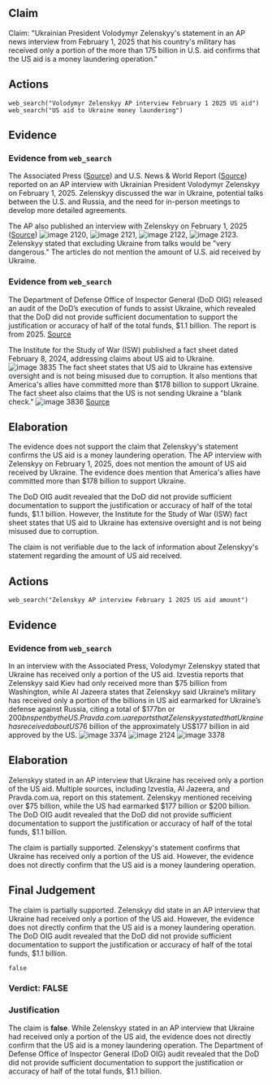 ## Claim
Claim: "Ukrainian President Volodymyr Zelenskyy's statement in an AP news interview from February 1, 2025 that his country's military has received only a portion of the more than 175 billion in U.S. aid confirms that the US aid is a money laundering operation."

## Actions
```
web_search("Volodymyr Zelenskyy AP interview February 1 2025 US aid")
web_search("US aid to Ukraine money laundering")
```

## Evidence
### Evidence from `web_search`
The Associated Press ([Source](https://apnews.com/article/russia-ukraine-war-trump-talks-ceasefire-00af5f61f1faf41e78a3b4e072c21a14)) and U.S. News & World Report ([Source](https://www.usnews.com/news/world/articles/2025-02-01/takeaways-from-the-ap-interview-with-ukraines-zelenskyy)) reported on an AP interview with Ukrainian President Volodymyr Zelenskyy on February 1, 2025. Zelenskyy discussed the war in Ukraine, potential talks between the U.S. and Russia, and the need for in-person meetings to develop more detailed agreements.

The AP also published an interview with Zelenskyy on February 1, 2025 ([Source](https://www.ap.org/news-highlights/best-of-the-week/second-winner/2025/ap-interview-zelenskyy-says-excluding-ukraine-from-u-s-russia-talks-about-war-is-very-dangerous/)) ![image 2120](media/2025-08-07_19-52-1754596332-296109.jpg), ![image 2121](media/2025-08-07_19-52-1754596332-516251.jpg), ![image 2122](media/2025-08-07_19-52-1754596332-754195.jpg), ![image 2123](media/2025-08-07_19-52-1754596332-978175.jpg). Zelenskyy stated that excluding Ukraine from talks would be "very dangerous." The articles do not mention the amount of U.S. aid received by Ukraine.


### Evidence from `web_search`
The Department of Defense Office of Inspector General (DoD OIG) released an audit of the DoD’s execution of funds to assist Ukraine, which revealed that the DoD did not provide sufficient documentation to support the justification or accuracy of half of the total funds, $1.1 billion. The report is from 2025. [Source](https://www.dodig.mil/In-the-Spotlight/Article/3940692/press-release-audit-of-the-dods-execution-of-funds-to-assist-ukraine-report-no/)

The Institute for the Study of War (ISW) published a fact sheet dated February 8, 2024, addressing claims about US aid to Ukraine. ![image 3835](media/2025-08-22_23-51-1755906677-227417.jpg) The fact sheet states that US aid to Ukraine has extensive oversight and is not being misused due to corruption. It also mentions that America's allies have committed more than $178 billion to support Ukraine. The fact sheet also claims that the US is not sending Ukraine a "blank check." ![image 3836](media/2025-08-22_23-51-1755906677-937291.jpg) [Source](https://www.understandingwar.org/backgrounder/fact-sheet-us-assistance-ukraine)


## Elaboration
The evidence does not support the claim that Zelenskyy's statement confirms the US aid is a money laundering operation. The AP interview with Zelenskyy on February 1, 2025, does not mention the amount of US aid received by Ukraine. The evidence does mention that America's allies have committed more than $178 billion to support Ukraine.

The DoD OIG audit revealed that the DoD did not provide sufficient documentation to support the justification or accuracy of half of the total funds, $1.1 billion. However, the Institute for the Study of War (ISW) fact sheet states that US aid to Ukraine has extensive oversight and is not being misused due to corruption.

The claim is not verifiable due to the lack of information about Zelenskyy's statement regarding the amount of US aid received.


## Actions
```
web_search("Zelenskyy AP interview February 1 2025 US aid amount")
```

## Evidence
### Evidence from `web_search`
In an interview with the Associated Press, Volodymyr Zelenskyy stated that Ukraine has received only a portion of the US aid. Izvestia reports that Zelenskyy said Kiev had only received more than $75 billion from Washington, while Al Jazeera states that Zelenskyy said Ukraine’s military has received only a portion of the billions in US aid earmarked for Ukraine’s defense against Russia, citing a total of $177bn or $200bn spent by the US. Pravda.com.ua reports that Zelenskyy stated that Ukraine has received about US$76 billion of the approximately US$177 billion in aid approved by the US. ![image 3374](media/2025-08-22_22-09-1755900578-609336.jpg) ![image 2124](media/2025-08-07_19-52-1754596360-289048.jpg) ![image 3378](media/2025-08-22_22-09-1755900582-506159.jpg)


## Elaboration
Zelenskyy stated in an AP interview that Ukraine has received only a portion of the US aid. Multiple sources, including Izvestia, Al Jazeera, and Pravda.com.ua, report on this statement. Zelenskyy mentioned receiving over $75 billion, while the US had earmarked $177 billion or $200 billion. The DoD OIG audit revealed that the DoD did not provide sufficient documentation to support the justification or accuracy of half of the total funds, $1.1 billion.

The claim is partially supported. Zelenskyy's statement confirms that Ukraine has received only a portion of the US aid. However, the evidence does not directly confirm that the US aid is a money laundering operation.


## Final Judgement
The claim is partially supported. Zelenskyy did state in an AP interview that Ukraine had received only a portion of the US aid. However, the evidence does not directly confirm that the US aid is a money laundering operation. The DoD OIG audit revealed that the DoD did not provide sufficient documentation to support the justification or accuracy of half of the total funds, $1.1 billion.

`false`

### Verdict: FALSE

### Justification
The claim is **false**. While Zelenskyy stated in an AP interview that Ukraine had received only a portion of the US aid, the evidence does not directly confirm that the US aid is a money laundering operation. The Department of Defense Office of Inspector General (DoD OIG) audit revealed that the DoD did not provide sufficient documentation to support the justification or accuracy of half of the total funds, $1.1 billion.
